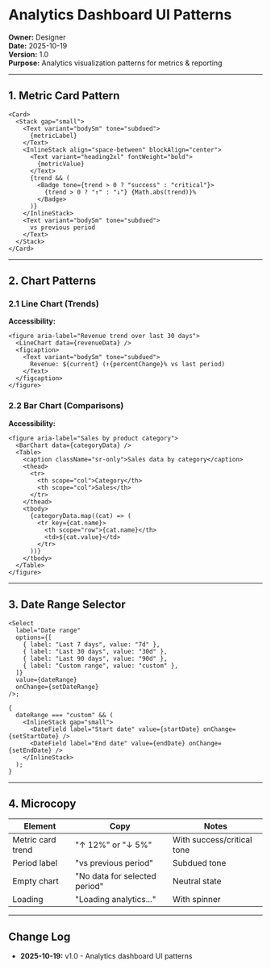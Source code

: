 # Analytics Dashboard UI Patterns

**Owner:** Designer  
**Date:** 2025-10-19  
**Version:** 1.0  
**Purpose:** Analytics visualization patterns for metrics & reporting

---

## 1. Metric Card Pattern

```tsx
<Card>
  <Stack gap="small">
    <Text variant="bodySm" tone="subdued">
      {metricLabel}
    </Text>
    <InlineStack align="space-between" blockAlign="center">
      <Text variant="heading2xl" fontWeight="bold">
        {metricValue}
      </Text>
      {trend && (
        <Badge tone={trend > 0 ? "success" : "critical"}>
          {trend > 0 ? "↑" : "↓"} {Math.abs(trend)}%
        </Badge>
      )}
    </InlineStack>
    <Text variant="bodySm" tone="subdued">
      vs previous period
    </Text>
  </Stack>
</Card>
```

---

## 2. Chart Patterns

### 2.1 Line Chart (Trends)

**Accessibility:**

```tsx
<figure aria-label="Revenue trend over last 30 days">
  <LineChart data={revenueData} />
  <figcaption>
    <Text variant="bodySm" tone="subdued">
      Revenue: ${current} (↑{percentChange}% vs last period)
    </Text>
  </figcaption>
</figure>
```

### 2.2 Bar Chart (Comparisons)

**Accessibility:**

```tsx
<figure aria-label="Sales by product category">
  <BarChart data={categoryData} />
  <Table>
    <caption className="sr-only">Sales data by category</caption>
    <thead>
      <tr>
        <th scope="col">Category</th>
        <th scope="col">Sales</th>
      </tr>
    </thead>
    <tbody>
      {categoryData.map((cat) => (
        <tr key={cat.name}>
          <th scope="row">{cat.name}</th>
          <td>${cat.value}</td>
        </tr>
      ))}
    </tbody>
  </Table>
</figure>
```

---

## 3. Date Range Selector

```tsx
<Select
  label="Date range"
  options={[
    { label: "Last 7 days", value: "7d" },
    { label: "Last 30 days", value: "30d" },
    { label: "Last 90 days", value: "90d" },
    { label: "Custom range", value: "custom" },
  ]}
  value={dateRange}
  onChange={setDateRange}
/>;

{
  dateRange === "custom" && (
    <InlineStack gap="small">
      <DateField label="Start date" value={startDate} onChange={setStartDate} />
      <DateField label="End date" value={endDate} onChange={setEndDate} />
    </InlineStack>
  );
}
```

---

## 4. Microcopy

| Element           | Copy                          | Notes                      |
| ----------------- | ----------------------------- | -------------------------- |
| Metric card trend | "↑ 12%" or "↓ 5%"             | With success/critical tone |
| Period label      | "vs previous period"          | Subdued tone               |
| Empty chart       | "No data for selected period" | Neutral state              |
| Loading           | "Loading analytics..."        | With spinner               |

---

## Change Log

- **2025-10-19:** v1.0 - Analytics dashboard UI patterns
